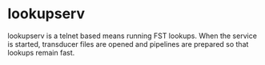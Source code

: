 # lookupserv

lookupserv is a telnet based means running FST lookups. When the service is
started, transducer files are opened and pipelines are prepared so that lookups
remain fast.


